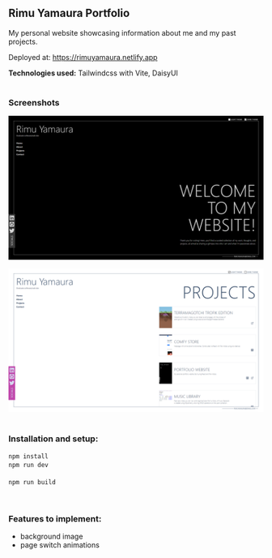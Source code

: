 ## Rimu Yamaura Portfolio

My personal website showcasing information about me and my past projects.

Deployed at: https://rimuyamaura.netlify.app

**Technologies used:** Tailwindcss with Vite, DaisyUI
<br><br>

### Screenshots

![RY Portfolio](/src/assets/portfolio.png)

![RY Portfolio](/src/assets/portfolioLight.png)
<br><br>

### Installation and setup:

```sh
npm install
npm run dev

npm run build
```

<br>

### Features to implement:

- background image
- page switch animations
